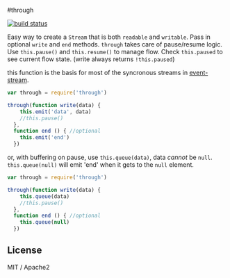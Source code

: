 #through

[![build status](https://secure.travis-ci.org/dominictarr/through.png)](http://travis-ci.org/dominictarr/through)

Easy way to create a `Stream` that is both `readable` and `writable`. Pass in optional `write` and `end` methods. `through` takes care of pause/resume logic.
Use `this.pause()` and `this.resume()` to manage flow.
Check `this.paused` to see current flow state. (write always returns `!this.paused`)

this function is the basis for most of the syncronous streams in [event-stream](http://github.com/dominictarr/event-stream).

``` js
var through = require('through')

through(function write(data) {
    this.emit('data', data)
    //this.pause()  
  },
  function end () { //optional
    this.emit('end')
  })

```

or, with buffering on pause, use `this.queue(data)`,
data *cannot* be `null`. `this.queue(null)` will emit 'end'
when it gets to the `null` element.

``` js
var through = require('through')

through(function write(data) {
    this.queue(data)
    //this.pause()  
  },
  function end () { //optional
    this.queue(null)
  })

```


## License

MIT / Apache2
